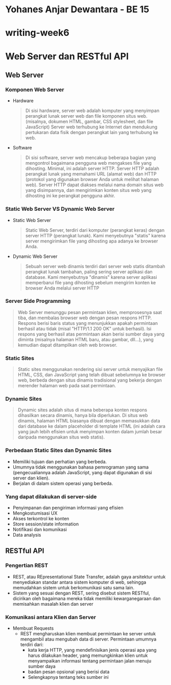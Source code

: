 # Yohanes Anjar Dewantara - BE 15
# writing-week6

# Web Server dan RESTful API

## Web Server
### Komponen Web Server
- Hardware
  > Di sisi hardware, server web adalah komputer yang menyimpan perangkat lunak server web dan file komponen situs web. (misalnya, dokumen HTML, gambar, CSS stylesheet, dan file JavaScript) Server web terhubung ke Internet dan mendukung pertukaran data fisik dengan perangkat lain yang terhubung ke web.
- Software
  > Di sisi software, server web mencakup beberapa bagian yang mengontrol bagaimana pengguna web mengakses file yang dihosting. Minimal, ini adalah server HTTP. Server HTTP adalah perangkat lunak yang memahami URL (alamat web) dan HTTP (protokol yang digunakan browser Anda untuk melihat halaman web). Server HTTP dapat diakses melalui nama domain situs web yang disimpannya, dan mengirimkan konten situs web yang dihosting ini ke perangkat pengguna akhir.
### Static Web Server VS Dynamic Web Server
- Static Web Server
  > Static Web Server, terdiri dari komputer (perangkat keras) dengan server HTTP (perangkat lunak). Kami menyebutnya "statis" karena server mengirimkan file yang dihosting apa adanya ke browser Anda.
- Dynamic Web Server
  > Sebuah server web dinamis terdiri dari server web statis ditambah perangkat lunak tambahan, paling sering server aplikasi dan database. Kami menyebutnya "dinamis" karena server aplikasi memperbarui file yang dihosting sebelum mengirim konten ke browser Anda melalui server HTTP
### Server Side Programming
>Web Server menunggu pesan permintaan klien, memprosesnya saat tiba, dan membalas browser web dengan pesan respons HTTP. Respons berisi baris status yang menunjukkan apakah permintaan berhasil atau tidak (misal "HTTP/1.1 200 OK" untuk berhasil). Isi respons yang berhasil atas permintaan akan berisi sumber daya yang diminta (misalnya halaman HTML baru, atau gambar, dll...), yang kemudian dapat ditampilkan oleh web browser.
### Static Sites
> Static sites menggunakan rendering sisi server untuk menyajikan file HTML, CSS, dan JavaScript yang telah dibuat sebelumnya ke browser web, berbeda dengan situs dinamis tradisional yang bekerja dengan merender halaman web pada saat permintaan.
### Dynamic Sites
> Dynamic sites adalah situs di mana beberapa konten respons dihasilkan secara dinamis, hanya bila diperlukan. Di situs web dinamis, halaman HTML biasanya dibuat dengan memasukkan data dari database ke dalam placeholder di template HTML (ini adalah cara yang jauh lebih efisien untuk menyimpan konten dalam jumlah besar daripada menggunakan situs web statis).
### Perbedaan Static Sites dan Dynamic Sites
- Memiliki tujuan dan perhatian yang berbeda.
- Umumnya tidak menggunakan bahasa pemrograman yang sama (pengecualiannya adalah JavaScript, yang dapat digunakan di sisi server dan klien).
- Berjalan di dalam sistem operasi yang berbeda.
### Yang dapat dilakukan di server-side
- Penyimpanan dan pengiriman informasi yang efisien
- Mengkostumisasi UX
- Akses terkontrol ke konten
- Store session/state information
- Notifikasi dan komunikasi
- Data analysis

## RESTful API
### Pengertian REST
- REST, atau REpresentational State Transfer, adalah gaya arsitektur untuk menyediakan standar antara sistem komputer di web, sehingga memudahkan sistem untuk berkomunikasi satu sama lain.
- Sistem yang sesuai dengan REST, sering disebut sistem RESTful, dicirikan oleh bagaimana mereka tidak memiliki kewarganegaraan dan memisahkan masalah klien dan server
### Komunikasi antara Klien dan Server
- Membuat Requests
  - REST mengharuskan klien membuat permintaan ke server untuk mengambil atau mengubah data di server. Permintaan umumnya terdiri dari:
    - kata kerja HTTP, yang mendefinisikan jenis operasi apa yang harus dilakukan header, yang memungkinkan klien untuk menyampaikan informasi tentang permintaan jalan menuju sumber daya
    - badan pesan opsional yang berisi data
    - Selengkapnya tentang teks sumber ini

